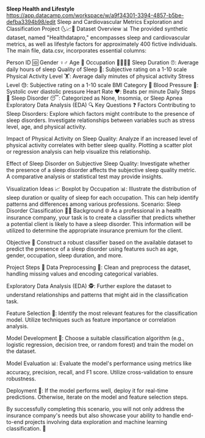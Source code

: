 **Sleep Health and Lifestyle** https://app.datacamp.com/workspace/w/a9f34301-3394-4857-b5be-defba3394b98/edit
Sleep and Cardiovascular Metrics Exploration and Classification Project 🌜📈🏥
Dataset Overview 📊
The provided synthetic dataset, named "Healthdatapro," encompasses sleep and cardiovascular metrics, as well as lifestyle factors for approximately 400 fictive individuals. The main file, data.csv, incorporates essential columns:

Person ID 🆔
Gender ♀♂
Age 🎂
Occupation 👩‍⚕️👨‍💻
Sleep Duration ⏰: Average daily hours of sleep
Quality of Sleep 🌙: Subjective rating on a 1-10 scale
Physical Activity Level 🏋️: Average daily minutes of physical activity
Stress Level 😓: Subjective rating on a 1-10 scale
BMI Category 📏
Blood Pressure 💓: Systolic over diastolic pressure
Heart Rate ❤️: Beats per minute
Daily Steps 👣
Sleep Disorder 😴: Categorized as None, Insomnia, or Sleep Apnea
Exploratory Data Analysis (EDA) 🔍
Key Questions ❓
Factors Contributing to Sleep Disorders:
Explore which factors might contribute to the presence of sleep disorders. Investigate relationships between variables such as stress level, age, and physical activity.

Impact of Physical Activity on Sleep Quality:
Analyze if an increased level of physical activity correlates with better sleep quality. Plotting a scatter plot or regression analysis can help visualize this relationship.

Effect of Sleep Disorder on Subjective Sleep Quality:
Investigate whether the presence of a sleep disorder affects the subjective sleep quality metric. A comparative analysis or statistical test may provide insights.

Visualization Ideas 📈
Boxplot by Occupation 📊:
Illustrate the distribution of sleep duration or quality of sleep for each occupation. This can help identify patterns and differences among various professions.
Scenario: Sleep Disorder Classification 🛌🚀
Background 🌐
As a professional in a health insurance company, your task is to create a classifier that predicts whether a potential client is likely to have a sleep disorder. This information will be utilized to determine the appropriate insurance premium for the client.

Objective 🎯
Construct a robust classifier based on the available dataset to predict the presence of a sleep disorder using features such as age, gender, occupation, sleep duration, and more.

Project Steps 📝
Data Preprocessing 🧹:
Clean and preprocess the dataset, handling missing values and encoding categorical variables.

Exploratory Data Analysis (EDA) 🕵️:
Further explore the dataset to understand relationships and patterns that might aid in the classification task.

Feature Selection 🎯:
Identify the most relevant features for the classification model. Utilize techniques such as feature importance or correlation analysis.

Model Development 🤖:
Choose a suitable classification algorithm (e.g., logistic regression, decision tree, or random forest) and train the model on the dataset.

Model Evaluation 📊:
Evaluate the model's performance using metrics like accuracy, precision, recall, and F1 score. Utilize cross-validation to ensure robustness.

Deployment 🚀:
If the model performs well, deploy it for real-time predictions. Otherwise, iterate on the model and feature selection steps.

By successfully completing this scenario, you will not only address the insurance company's needs but also showcase your ability to handle end-to-end projects involving data exploration and machine learning classification. 🌟





